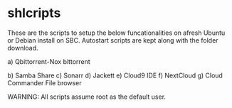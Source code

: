 # shlcripts
These are the scripts to setup the below funcationalities on afresh Ubuntu or Debian install on SBC.
Autostart scripts are kept along with the folder download. 

a) Qbittorrent-Nox bittorrent

b) Samba Share
c) Sonarr
d) Jackett
e) Cloud9 IDE
f) NextCloud
g) Cloud Commander File browser


WARNING: All scripts assume root as the default user. 
